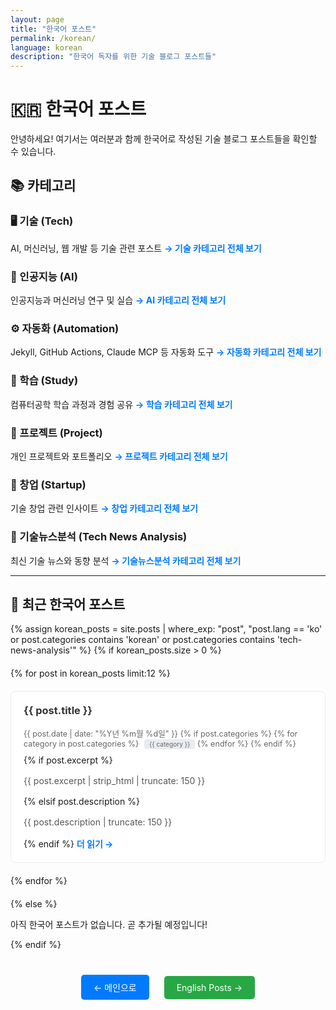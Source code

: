 ```yaml
---
layout: page
title: "한국어 포스트"
permalink: /korean/
language: korean
description: "한국어 독자를 위한 기술 블로그 포스트들"
---
```


# 🇰🇷 한국어 포스트

안녕하세요! 여기서는 여러분과 함께 한국어로 작성된 기술 블로그 포스트들을 확인할 수 있습니다.

## 📚 카테고리

### 🖥️ 기술 (Tech)
AI, 머신러닝, 웹 개발 등 기술 관련 포스트
<a href="{{ '/korean/categories/tech/' | relative_url }}" style="color: #007bff; text-decoration: none; font-weight: bold;">→ 기술 카테고리 전체 보기</a>

### 🤖 인공지능 (AI)
인공지능과 머신러닝 연구 및 실습
<a href="{{ '/korean/categories/ai/' | relative_url }}" style="color: #007bff; text-decoration: none; font-weight: bold;">→ AI 카테고리 전체 보기</a>

### ⚙️ 자동화 (Automation)
Jekyll, GitHub Actions, Claude MCP 등 자동화 도구
<a href="{{ '/korean/categories/automation/' | relative_url }}" style="color: #007bff; text-decoration: none; font-weight: bold;">→ 자동화 카테고리 전체 보기</a>

### 📖 학습 (Study)
컴퓨터공학 학습 과정과 경험 공유
<a href="{{ '/korean/categories/study/' | relative_url }}" style="color: #007bff; text-decoration: none; font-weight: bold;">→ 학습 카테고리 전체 보기</a>

### 🚀 프로젝트 (Project)
개인 프로젝트와 포트폴리오
<a href="{{ '/korean/categories/project/' | relative_url }}" style="color: #007bff; text-decoration: none; font-weight: bold;">→ 프로젝트 카테고리 전체 보기</a>

### 💼 창업 (Startup)
기술 창업 관련 인사이트
<a href="{{ '/korean/categories/startup/' | relative_url }}" style="color: #007bff; text-decoration: none; font-weight: bold;">→ 창업 카테고리 전체 보기</a>

### 📰 기술뉴스분석 (Tech News Analysis)
최신 기술 뉴스와 동향 분석
<a href="{{ '/korean/categories/tech-news-analysis/' | relative_url }}" style="color: #007bff; text-decoration: none; font-weight: bold;">→ 기술뉴스분석 카테고리 전체 보기</a>

---

## 📝 최근 한국어 포스트

<div class="korean-posts">
{% assign korean_posts = site.posts | where_exp: "post", "post.lang == 'ko' or post.categories contains 'korean' or post.categories contains 'tech-news-analysis'" %}
{% if korean_posts.size > 0 %}
  <div class="posts-grid" style="display: grid; grid-template-columns: repeat(auto-fit, minmax(300px, 1fr)); gap: 20px; margin: 20px 0;">
    {% for post in korean_posts limit:12 %}
      <article class="post-preview" style="border: 1px solid #e9ecef; border-radius: 8px; padding: 20px; background: white; transition: box-shadow 0.3s ease;">
        <h3 style="margin-top: 0;"><a href="{{ post.url | relative_url }}" style="text-decoration: none; color: #333;">{{ post.title }}</a></h3>
        <p class="post-meta" style="color: #666; font-size: 0.9em; margin: 10px 0;">
          <time datetime="{{ post.date | date_to_xmlschema }}">{{ post.date | date: "%Y년 %m월 %d일" }}</time>
          {% if post.categories %}
            <span class="categories">
              {% for category in post.categories %}
                <span class="category" style="background: #e9ecef; padding: 2px 8px; border-radius: 4px; margin-left: 5px; font-size: 0.8em;">{{ category }}</span>
              {% endfor %}
            </span>
          {% endif %}
        </p>
        {% if post.excerpt %}
          <p class="excerpt" style="color: #555; line-height: 1.5;">{{ post.excerpt | strip_html | truncate: 150 }}</p>
        {% elsif post.description %}
          <p class="excerpt" style="color: #555; line-height: 1.5;">{{ post.description | truncate: 150 }}</p>
        {% endif %}
        <a href="{{ post.url | relative_url }}" style="color: #007bff; text-decoration: none; font-weight: bold;">더 읽기 →</a>
      </article>
    {% endfor %}
  </div>
{% else %}
  <p>아직 한국어 포스트가 없습니다. 곧 추가될 예정입니다!</p>
{% endif %}
</div>

<div class="navigation-links" style="text-align: center; margin: 40px 0;">
  <a href="{{ '/' | relative_url }}" class="btn" style="display: inline-block; padding: 10px 20px; background: #007bff; color: white; text-decoration: none; border-radius: 5px; margin: 0 10px;">← 메인으로</a>
  <a href="{{ '/english/' | relative_url }}" class="btn" style="display: inline-block; padding: 10px 20px; background: #28a745; color: white; text-decoration: none; border-radius: 5px; margin: 0 10px;">English Posts →</a>
</div>

<style>
.post-preview:hover {
  box-shadow: 0 4px 8px rgba(0,0,0,0.1);
}

.posts-grid article {
  transition: transform 0.2s ease;
}

.posts-grid article:hover {
  transform: translateY(-2px);
}
</style>

